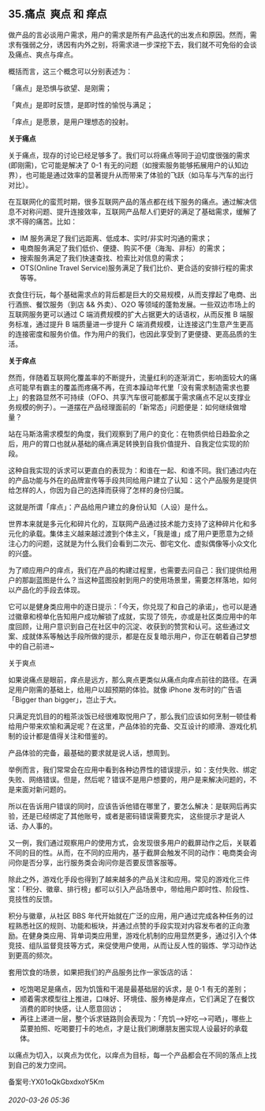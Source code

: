 ## 35.痛点  爽点 和 痒点
做产品的言必谈用户需求，用户的需求是所有产品迭代的出发点和原因。然而，需求有强弱之分，诱因有内外之别，将需求进一步深挖下去，我们就不可免俗的会谈及痛点、爽点与痒点。


概括而言，这三个概念可以分别表述为：


「痛点」是恐惧与欲望、是刚需；


「爽点」是即时反馈，是即时性的愉悦与满足；


「痒点」是愿景，是用户理想态的投射。


  



**关于痛点**


关于痛点，现存的讨论已经足够多了。我们可以将痛点等同于迫切度很强的需求(即刚需)，它可能是解决了 0-1 有无的问题（如搜索服务能够拓展用户的认知边界），也可能是通过效率的显著提升从而带来了体验的飞跃（如马车与汽车的出行对比）。


在互联网化的蛮荒时期，很多互联网产品的落点都在线下服务的痛点。通过解决信息不对称问题、提升连接效率，互联网产品帮人们更好的满足了基础需求，缓解了求不得的痛苦。比如：


* IM 服务满足了我们远距离、低成本、实时/非实时沟通的需求；
* 电商服务满足了我们低价、便捷、购买不便（海淘、非标）的需求；
* 搜索服务满足了我们快速查找、检索比对信息的需求；
* OTS(Online Travel Service)服务满足了我们比价、更合适的安排行程的需求等等。

衣食住行玩，每个基础需求点的背后都是巨大的交易规模，从而支撑起了电商、出行酒旅、餐饮服务（到店 && 外卖）、O2O 等领域的蓬勃发展。一些双边市场上的互联网服务更可以通过 C 端消费规模的扩大占据更大的话语权，从而反推 B 端服务标准，通过提升 B 端质量进一步提升 C 端消费规模，让连接这门生意产生更高的连接密度和服务价值。作为用户的我们，也因此享受到了更便捷、更高品质的生活。


  



**关于痒点**


然而，伴随着互联网化覆盖率的不断提升，流量红利的逐渐消亡，影响面较大的痛点可能早有霸主的覆盖而疼痛不再，在资本躁动年代里「没有需求制造需求也要上」的套路显然不可持续（OFO、共享汽车很可能都属于需求痛点不足以支撑业务规模的例子）。一道摆在产品经理面前的「新常态」问题便是：如何继续做增量？


站在马斯洛需求模型的角度，我们观察到了用户的变化：在物质供给日趋盈余之后，用户的胃口也就从基础的痛点满足转换到自我价值提升、自我定位实现的阶段。


这种自我实现的诉求可以更直白的表现为：和谁在一起、和谁不同。我们通过内在的产品功能与外在的品牌宣传等手段共同给用户建立了认知：这个产品服务是提供给怎样的人，你因为自己的选择而获得了怎样的身份归属。


这就是所谓「痒点」：产品给用户建立的身份认知（人设）是什么。


世界本来就是多元化和碎片化的，互联网产品通过技术能力支持了这种碎片化和多元化的承载。集体主义越来越过渡到个体主义，「我是谁」成了用户更愿意为之倾注心力的问题，这就是为什么我们会看到二次元、御宅文化、虚拟偶像等小众文化的兴盛。


为了顺应用户的痒点，我们在产品的构建过程里，也需要去问自己：我们提供给用户的那副蓝图是什么？当这种蓝图投射到用户的使用场景里，需要怎样落地，如何以产品化的手段去体现。


它可以是健身类应用中的逐日提示：「今天，你兑现了和自己的承诺」，也可以是通过徽章和榜单化告知用户成功解锁了成就，实现了领先，亦或是社区类应用中的年度回顾，让用户意识到自己在社区中的沉淀、收获到的赞赏和认可。这些通过文案、成就体系等触达手段所做的提示，都是在反复暗示用户，你正在朝着自己梦想中的自己前进~


  



关于爽点


如果说痛点是眼前，痒点是远方，那么爽点更类似从痛点向痒点前往的路径。在满足用户刚需的基础上，给用户以超预期的体验。就像 iPhone 发布时的广告语「Bigger than bigger」，岂止于大。


只满足充饥目的的粗茶淡饭已经很难取悦用户了，那么我们应该如何烹制一顿佳肴给用户带来欢愉和满足呢？在这里，产品体验的完备、交互设计的顺滑、游戏化机制的设计都是值得关注和借鉴的。


产品体验的完备，最基础的要求就是说人话，想周到。


举例而言，我们常常会在应用中看到各种边界性的错误提示，如：支付失败、绑定失败、网络错误。但是，然后呢？错误不是用户想要的，用户是来解决问题的，不是来面对新问题的。


所以在告诉用户错误的同时，应该告诉他错在哪里了，要怎么解决：是联网后再实验，还是已经绑定了其他账号，或者是密码错误需要充实， 这些提示才是说人话、办人事的。


又一例，我们通过观察用户的使用方式，会发现很多用户的截屏动作之后，关联着不同的目的性。从而，在不同的应用内，基于截屏会触发不同的动作：电商类会询问你是否分享，出行服务类会询问你是否要反馈客服等。


除此之外，游戏化手段也得到了越来越多的产品关注和应用。常见的游戏化三件宝：「积分、徽章、排行榜」都可以引入产品场景中，带给用户即时性、阶段性、竞技性的反馈。


积分与徽章，从社区 BBS 年代开始就在广泛的应用，用户通过完成各种任务的过程熟悉社区的规则、功能和板块，并通过点赞的手段实现对内容发布者的正向激励。在健身类应用、背单词类应用里，游戏化机制的应用显然更多，通过引入个体竞技、组队监督竞技等方式，来促使用户使用，从而让反人性的锻炼、学习动作达到更高的频次。


  



套用饮食的场景，如果把我们的产品服务比作一家饭店的话：


* 吃饱喝足是痛点，因为饥饿和干渴是最基础层的诉求，是 0-1 有无的差别；
* 顺着需求模型往上推进，口味好、环境佳、服务棒是痒点，它们满足了在餐饮消费的即时快感，让人愿意回访；
* 再往上递进一层，整个诉求链路则会表现为：「充饥-->好吃-->可晒」，哪些上菜要拍照、吃喝要打卡的地点，才是让我们刷爆朋友圈实现人设最好的承载体。

以痛点为切入，以爽点为优化，以痒点为目标，每一个产品都会在不同的落点上找到自己的发力空间。


备案号:YX01oQkGbxdxoY5Km


###### 2020-03-26 05:36
